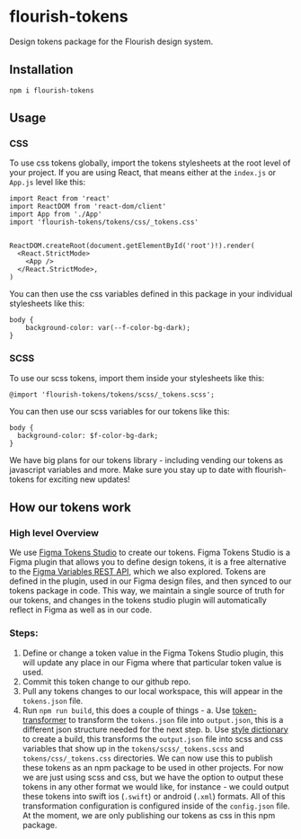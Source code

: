 # flourish-tokens

Design tokens package for the Flourish design system.

## Installation

`npm i flourish-tokens`

## Usage

### CSS

To use css tokens globally, import the tokens stylesheets at the root level of your project. If you are using React, that means either at the `index.js` or `App.js` level like this:

```
import React from 'react'
import ReactDOM from 'react-dom/client'
import App from './App'
import 'flourish-tokens/tokens/css/_tokens.css'


ReactDOM.createRoot(document.getElementById('root')!).render(
  <React.StrictMode>
    <App />
  </React.StrictMode>,
)
```

You can then use the css variables defined in this package in your individual stylesheets like this:

```
body {
    background-color: var(--f-color-bg-dark);
}
```

### SCSS

To use our scss tokens, import them inside your stylesheets like this:

```
@import 'flourish-tokens/tokens/scss/_tokens.scss';

```

You can then use our scss variables for our tokens like this:

```
body {
  background-color: $f-color-bg-dark;
}
```

We have big plans for our tokens library - including vending our tokens as javascript variables and more. Make sure you stay up to date with flourish-tokens for exciting new updates!

## How our tokens work

### High level Overview

We use [Figma Tokens Studio](https://tokens.studio/) to create our tokens. Figma Tokens Studio is a Figma plugin that allows you to define design tokens, it is a free alternative to the [Figma Variables REST API](https://www.figma.com/developers/api#variables), which we also explored. Tokens are defined in the plugin, used in our Figma design files, and then synced to our tokens package in code. This way, we maintain a single source of truth for our tokens, and changes in the tokens studio plugin will automatically reflect in Figma as well as in our code.

### Steps:

1. Define or change a token value in the Figma Tokens Studio plugin, this will update any place in our Figma where that particular token value is used.
2. Commit this token change to our github repo.
3. Pull any tokens changes to our local workspace, this will appear in the `tokens.json` file.
4. Run `npm run build`, this does a couple of things -
   a. Use [token-transformer](https://www.npmjs.com/package/token-transformer) to transform the `tokens.json` file into `output.json`, this is a different json structure needed for the next step.
   b. Use [style dictionary](https://amzn.github.io/style-dictionary/#/) to create a build, this transforms the `output.json` file into scss and css variables that show up in the `tokens/scss/_tokens.scss` and `tokens/css/_tokens.css` directories. We can now use this to publish these tokens as an npm package to be used in other projects. For now we are just using scss and css, but we have the option to output these tokens in any other format we would like, for instance - we could output these tokens into swift ios (`.swift`) or android (`.xml`) formats. All of this transformation configuration is configured inside of the `config.json` file. At the moment, we are only publishing our tokens as css in this npm package.
